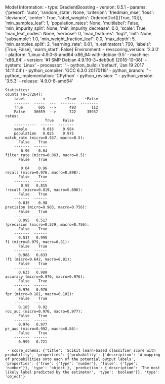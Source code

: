 Model Information:
	 - type: GradientBoosting
	 - version: 0.5.1
	 - params: {'presort': 'auto', 'random_state': None, 'criterion': 'friedman_mse', 'loss': 'deviance', 'center': True, 'label_weights': OrderedDict([(True, 10)]), 'min_samples_leaf': 1, 'population_rates': None, 'multilabel': False, 'min_impurity_split': None, 'min_impurity_decrease': 0.0, 'scale': True, 'max_leaf_nodes': None, 'verbose': 0, 'max_features': 'log2', 'init': None, 'subsample': 1.0, 'min_weight_fraction_leaf': 0.0, 'max_depth': 5, 'min_samples_split': 2, 'learning_rate': 0.01, 'n_estimators': 700, 'labels': [True, False], 'warm_start': False}
	Environment:
	 - revscoring_version: '2.3.0'
	 - platform: 'Linux-4.9.0-8-amd64-x86_64-with-debian-9.5'
	 - machine: 'x86_64'
	 - version: '#1 SMP Debian 4.9.110-3+deb9u6 (2018-10-08)'
	 - system: 'Linux'
	 - processor: ''
	 - python_build: ('default', 'Jan 19 2017 14:11:04')
	 - python_compiler: 'GCC 6.3.0 20170118'
	 - python_branch: ''
	 - python_implementation: 'CPython'
	 - python_revision: ''
	 - python_version: '3.5.3'
	 - release: '4.9.0-8-amd64'
	
	Statistics:
	counts (n=37264):
		label        n         ~True    ~False
		-------  -----  ---  -------  --------
		True       605  -->      493       112
		False    36659  -->      722     35937
	rates:
		              True    False
		----------  ------  -------
		sample       0.016    0.984
		population   0.025    0.975
	match_rate (micro=0.937, macro=0.5):
		  False    True
		-------  ------
		   0.96    0.04
	filter_rate (micro=0.063, macro=0.5):
		  False    True
		-------  ------
		   0.04    0.96
	recall (micro=0.976, macro=0.898):
		  False    True
		-------  ------
		   0.98   0.815
	!recall (micro=0.819, macro=0.898):
		  False    True
		-------  ------
		  0.815    0.98
	precision (micro=0.983, macro=0.756):
		  False    True
		-------  ------
		  0.995   0.517
	!precision (micro=0.529, macro=0.756):
		  False    True
		-------  ------
		  0.517   0.995
	f1 (micro=0.979, macro=0.81):
		  False    True
		-------  ------
		  0.988   0.633
	!f1 (micro=0.642, macro=0.81):
		  False    True
		-------  ------
		  0.633   0.988
	accuracy (micro=0.976, macro=0.976):
		  False    True
		-------  ------
		  0.976   0.976
	fpr (micro=0.181, macro=0.102):
		  False    True
		-------  ------
		  0.185    0.02
	roc_auc (micro=0.976, macro=0.977):
		  False    True
		-------  ------
		  0.976   0.977
	pr_auc (micro=0.992, macro=0.86):
		  False    True
		-------  ------
		  0.999   0.721
	
	 - score_schema: {'title': 'Scikit learn-based classifier score with probability', 'properties': {'probability': {'description': 'A mapping of probabilities onto each of the potential output labels', 'properties': {'true': {'type': 'number'}, 'false': {'type': 'number'}}, 'type': 'object'}, 'prediction': {'description': 'The most likely label predicted by the estimator', 'type': 'boolean'}}, 'type': 'object'}

